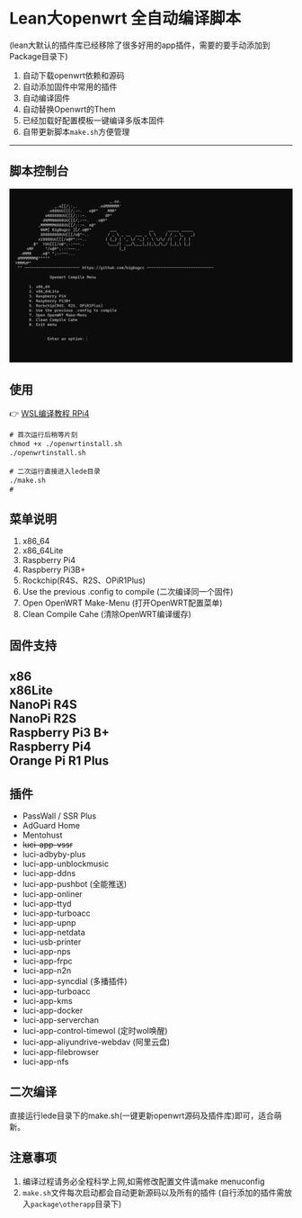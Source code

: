 # Lean大openwrt 全自动编译脚本
(lean大默认的插件库已经移除了很多好用的app插件，需要的要手动添加到Package目录下)
1. 自动下载openwrt依赖和源码
2. 自动添加固件中常用的插件
3. 自动编译固件
4. 自动替换Openwrt的Them   
5. 已经加载好配置模板一键编译多版本固件
6. 自带更新脚本`make.sh`方便管理

---
## 脚本控制台
![主界面](./assets/display.png)

## 使用
👉 [WSL编译教程 RPi4](https://bughero.net/archives/rpi4_s3.html)
```
# 首次运行后稍等片刻
chmod +x ./openwrtinstall.sh
./openwrtinstall.sh

# 二次运行直接进入lede目录
./make.sh
# 
```

## 菜单说明
1. x86_64
2. x86_64Lite
3. Raspberry Pi4
4. Raspberry Pi3B+
5. Rockchip(R4S、R2S、OPiR1Plus)
6. Use the previous .config to compile  (二次编译同一个固件)
7. Open OpenWRT Make-Menu               (打开OpenWRT配置菜单)
8. Clean Compile Cahe                   (清除OpenWRT编译缓存)

## 固件支持
x86   
x86Lite  
NanoPi R4S   
NanoPi R2S   
Raspberry Pi3 B+   
Raspberry Pi4    
Orange Pi R1 Plus  
---

## 插件
- PassWall / SSR Plus
- AdGuard Home
- Mentohust
- ~~luci-app-vssr~~   
- luci-adbyby-plus
- luci-app-unblockmusic
- luci-app-ddns
- luci-app-pushbot (全能推送)
- luci-app-onliner
- luci-app-ttyd
- luci-app-turboacc
- luci-app-upnp
- luci-app-netdata
- luci-usb-printer
- luci-app-nps
- luci-app-frpc
- luci-app-n2n
- luci-app-syncdial (多播插件)
- luci-app-turboacc
- luci-app-kms  
- luci-app-docker   
- luci-app-serverchan   
- luci-app-control-timewol (定时wol唤醒)   
- luci-app-aliyundrive-webdav (阿里云盘)  
- luci-app-filebrowser   
- luci-app-nfs   

## 二次编译
直接运行lede目录下的make.sh(一键更新openwrt源码及插件库)即可，适合萌新。

## 注意事项
1. 编译过程请务必全程科学上网,如需修改配置文件请make menuconfig   
2. `make.sh`文件每次启动都会自动更新源码以及所有的插件
(自行添加的插件需放入`package\otherapp`目录下)
